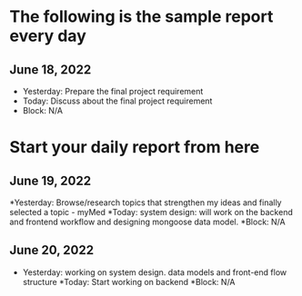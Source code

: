 # The following is the sample report every day
## June 18, 2022 
* Yesterday: Prepare the final project requirement
* Today: Discuss about the final project requirement
* Block: N/A
# Start your daily report from here
## June 19, 2022
*Yesterday: Browse/research topics that strengthen my ideas and finally selected a topic - myMed
*Today: system design: will work on the backend and frontend workflow and designing mongoose data model.
*Block: N/A

## June 20, 2022
 * Yesterday: working on system design. data models and front-end flow structure
 *Today: Start working on backend
 *Block: N/A
